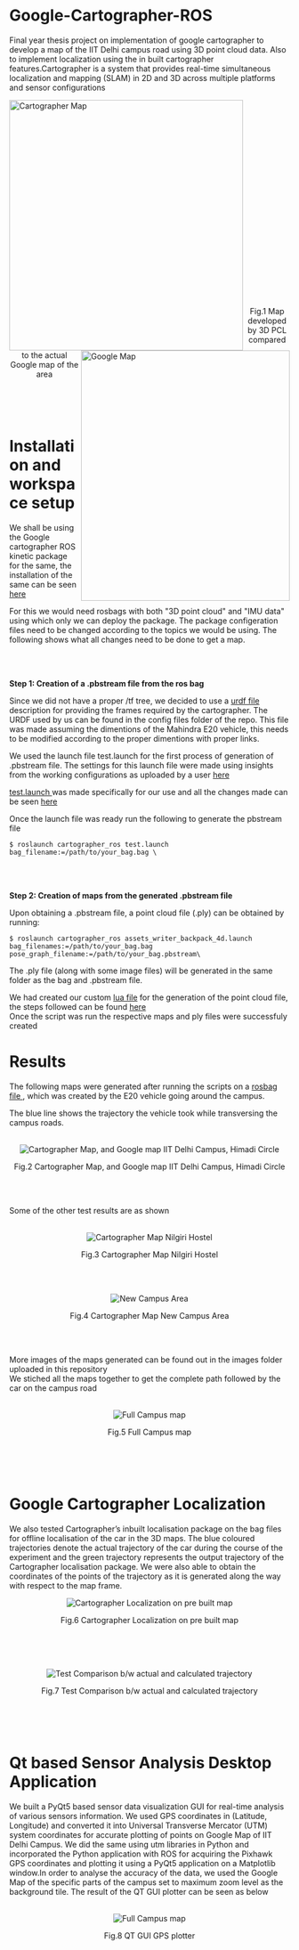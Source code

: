 # Google-Cartographer-ROS
Final year thesis project on implementation of google cartographer to develop a map of the IIT Delhi campus road using 3D point cloud data. Also to implement localization using the in built cartographer features.Cartographer is a system that provides real-time simultaneous localization and mapping (SLAM) in 2D and 3D across multiple platforms and sensor configurations


<p><img align ="left" src="https://github.com/dhruvtalwar18/Google-Cartographer-ROS/blob/main/Images/Test_1/test_1_xy.png" title="Cartographer Map" width = "420" height = "450" ><img align ="right" src="https://github.com/dhruvtalwar18/Google-Cartographer-ROS/blob/main/Images/Test_1/Google_img'.png" title="Google Map" width = "375" height = "450" ></p><br><br><br><br><br><br><br><br>
<br><br><br><br><br><br><br><br><br><br><br><br><br>
<p align="center">Fig.1 Map developed by 3D PCL compared to the actual Google map of the area</p><br>
<br><br>


<b><h1>Installation and workspace setup</h1></b>

We shall be using the Google cartographer ROS kinetic package for the same, the installation of the same can be seen <a href="https://google-cartographer-ros.readthedocs.io/en/latest/compilation.html">here </a>

For this we would need rosbags with both "3D point cloud" and "IMU data" using which only we can deploy the package. The package configeration files need to be changed according to the topics we would be using. The following shows what all changes need to be done to get a map. 

<br><br>

<b>Step 1: Creation of a .pbstream file from the ros bag </b>

Since we did not have a proper /tf tree, we decided to use a <a href="https://github.com/dhruvtalwar18/Google-Cartographer-ROS/blob/main/Config_files/backpack_3d.urdf">urdf file</a>  description for providing the frames required by the cartographer. The URDF used by us can be found in the config files folder of the repo. This file was made assuming the dimentions of the Mahindra E20 vehicle, this needs to be modified according to the proper dimentions with proper links. 

We used the launch file test.launch for the first process of generation of .pbstream file. The settings for this launch file were made using insights from the working configurations as uploaded by a user <a href="https://drive.google.com/file/d/0B1KZT92BcdVNaHdkZVp5bkI0WDQ/view?resourcekey=0-n3jnlkSym2P7Hx3RLsqQJw">here</a>

<a href="https://github.com/dhruvtalwar18/Google-Cartographer-ROS/blob/main/Config_files/test.launch">test.launch </a> was made specifically for our use and all the changes made can be seen <a href="https://github.com/dhruvtalwar18/Google-Cartographer-ROS/blob/main/Config_files/Launch_file_edits.docx">here </a>


Once the launch file was ready run the following to generate the pbstream file

```
$ roslaunch cartographer_ros test.launch bag_filename:=/path/to/your_bag.bag \

```

<br><br>



<b> Step 2: Creation of maps from the generated .pbstream file </b>

Upon obtaining a .pbstream file, a point cloud file (.ply) can be obtained by running:

```
$ roslaunch cartographer_ros assets_writer_backpack_4d.launch bag_filenames:=/path/to/your_bag.bag pose_graph_filename:=/path/to/your_bag.pbstream\

```
The .ply file (along with some image files) will be generated in the same folder as the bag and .pbstream file.

We had created our custom  <a href="https://github.com/dhruvtalwar18/Google-Cartographer-ROS/blob/main/Config_files/assets_writer_backpack_4d.lua">lua file</a> for the generation of the point cloud file, the steps followed can be found <a href="https://github.com/dhruvtalwar18/Google-Cartographer-ROS/blob/main/Config_files/Lua_file_updates.docx">here </a> 
<br>
Once the script was run the respective maps and ply files were successfuly created

<b><h1>Results</h1></b>

The following maps were generated after running the scripts on a <a href="https://drive.google.com/drive/folders/1gcnSY-3-MtDLCSeKLohcuVjIYoow_NfD?usp=sharing">rosbag file </a>, which was created by the E20 vehicle going around the campus.

The blue line shows the trajectory the vehicle took while transversing the campus roads.
<br><br>

<p align="center"><img src="https://github.com/dhruvtalwar18/Google-Cartographer-ROS/blob/main/Images/Test_2/combined_test_2.png" title="Cartographer Map, and Google map IIT Delhi Campus, Himadi Circle"></p>

<p align="center">Fig.2 Cartographer Map, and Google map IIT Delhi Campus, Himadi Circle </p>

<br><br>

Some of the other test results are as shown <br><br>

<p align="center"><img src="https://github.com/dhruvtalwar18/Google-Cartographer-ROS/blob/main/Images/Other%20tests/output5_2.bag_xray_xy_all.png" title="Cartographer Map Nilgiri Hostel"></p>
<p align="center"> Fig.3 Cartographer Map Nilgiri Hostel </p>
<br><br>


<p align="center"><img src="https://github.com/dhruvtalwar18/Google-Cartographer-ROS/blob/main/Images/Other%20tests/output_6.bag_xray_xy_all.png" title="New Campus Area"></p>
<p align="center"> Fig.4 Cartographer Map New Campus Area </p>

<br><br>

More images of the maps generated can be found out in the images folder uploaded in this repository\
We stiched all the maps together to get the complete path followed by the car on the campus road
<br><br>

<p align="center"><img src="https://github.com/dhruvtalwar18/Google-Cartographer-ROS/blob/main/Images/Other%20tests/Full%20map.png" title="Full Campus map "></p>
<p align="center"> Fig.5 Full Campus map </p>
<br><br><br>


<b><h1>Google Cartographer Localization</h1></b>

We also tested Cartographer’s inbuilt localisation package on the bag files for offline
localisation of the car in the 3D maps. The blue coloured trajectories denote the actual
trajectory of the car during the course of the experiment and the green trajectory
represents the output trajectory of the Cartographer localisation package. We were also
able to obtain the coordinates of the points of the trajectory as it is generated along the
way with respect to the map frame.

<p align="center"><img src="https://github.com/dhruvtalwar18/Google-Cartographer-ROS/blob/main/Images/Cartographer_localization.gif" title="Cartographer Localization on pre built map "></p>
<p align="center"> Fig.6 Cartographer Localization on pre built map </p>
<br><br><br>

<p align="center"><img src="https://github.com/dhruvtalwar18/Google-Cartographer-ROS/blob/main/Images/Localization_2.PNG" title="Test Comparison b/w actual and calculated trajectory "></p>
<p align="center"> Fig.7 Test Comparison b/w actual and calculated trajectory </p>
<br><br><br>



<b><h1>Qt based Sensor Analysis Desktop Application</h1></b>

We built a PyQt5 based sensor data visualization GUI for real-time analysis of various
sensors information. We used GPS coordinates in (Latitude, Longitude) and converted it
into Universal Transverse Mercator (UTM) system coordinates for accurate plotting of
points on Google Map of IIT Delhi Campus. We did the same using utm libraries in Python
and incorporated the Python application with ROS for acquiring the Pixhawk GPS
coordinates and plotting it using a PyQt5 application on a Matplotlib window.In order to analyse the accuracy of the data, we used the Google
Map of the specific parts of the campus set to maximum zoom level as the background tile.
The result of the QT GUI plotter can be seen as below
<br><br>

<p align="center"><img src="https://github.com/dhruvtalwar18/Google-Cartographer-ROS/blob/main/QT_GPS_GUI/QT_Simulation.gif" title="Full Campus map "></p>
<p align="center"> Fig.8  QT GUI GPS plotter </p>
<br><br><br>







